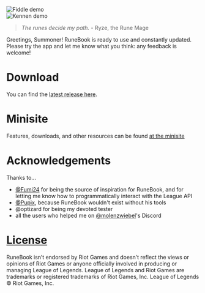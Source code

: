 ![Fiddle demo](https://github.com/OrangeNote/RuneBook/raw/master/docs/swain_demo.png)  
![Kennen demo](https://github.com/OrangeNote/RuneBook/raw/master/docs/kennen_demo.gif)  
> *The runes decide my path.* - Ryze, the Rune Mage

Greetings, Summoner!
RuneBook is ready to use and constantly updated. Please try the app and let me know what you think: any feedback is welcome!

# Download
You can find the [latest release here](https://github.com/OrangeNote/RuneBook/releases/latest).  

# Minisite
Features, downloads, and other resources can be found [at the minisite](https://orangenote.github.io/RuneBook)

# Acknowledgements
Thanks to...
- [@Fumi24](https://github.com/Fumi24) for being the source of inspiration for RuneBook, and for letting me know how to programmatically interact with the League API  
- [@Pupix](https://github.com/Pupix), because RuneBook wouldn't exist without his tools  
- @optizard for being my devoted tester  
- all the users who helped me on [@molenzwiebel](https://github.com/molenzwiebel)'s Discord  

# [License](https://github.com/OrangeNote/RuneBook/tree/master/LICENSE)
RuneBook isn’t endorsed by Riot Games and doesn’t reflect the views or opinions of Riot Games or anyone officially involved in producing or managing League of Legends. League of Legends and Riot Games are trademarks or registered trademarks of Riot Games, Inc. League of Legends © Riot Games, Inc.
